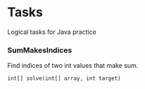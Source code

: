 # Tasks
Logical tasks for Java practice

### SumMakesIndices
Find indices of two int values that make sum.

    int[] solve(int[] array, int target)
  
